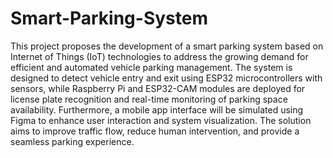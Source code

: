 # Smart-Parking-System

This project proposes the development of a smart parking system based on Internet of Things (IoT) technologies to address the growing demand for efficient and automated vehicle parking management. The system is designed to detect vehicle entry and exit using ESP32 microcontrollers with sensors, while Raspberry Pi and ESP32-CAM modules are deployed for license plate recognition and real-time monitoring of parking space availability. Furthermore, a mobile app interface will be simulated using Figma to enhance user interaction and system visualization. The solution aims to improve traffic flow, reduce human intervention, and provide a seamless parking experience. 
